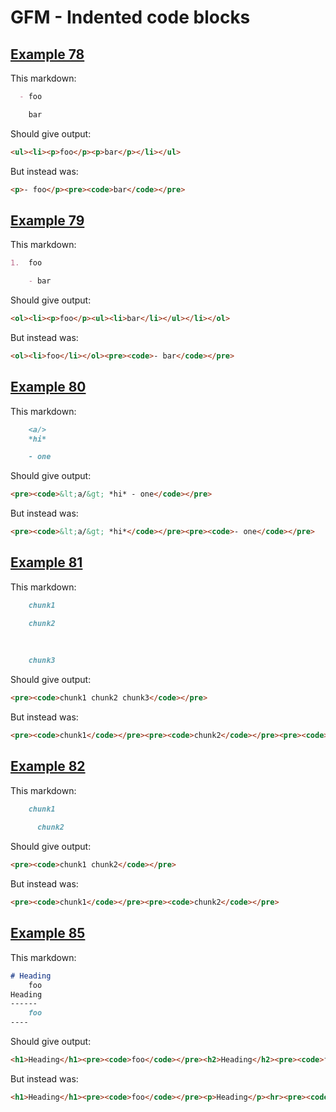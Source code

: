 # GFM - Indented code blocks

## [Example 78](https://spec.commonmark.org/0.29/#example-78)

This markdown:

````````````markdown
  - foo

    bar

````````````

Should give output:

````````````html
<ul><li><p>foo</p><p>bar</p></li></ul>
````````````

But instead was:

````````````html
<p>- foo</p><pre><code>bar</code></pre>
````````````
## [Example 79](https://spec.commonmark.org/0.29/#example-79)

This markdown:

````````````markdown
1.  foo

    - bar

````````````

Should give output:

````````````html
<ol><li><p>foo</p><ul><li>bar</li></ul></li></ol>
````````````

But instead was:

````````````html
<ol><li>foo</li></ol><pre><code>- bar</code></pre>
````````````
## [Example 80](https://spec.commonmark.org/0.29/#example-80)

This markdown:

````````````markdown
    <a/>
    *hi*

    - one

````````````

Should give output:

````````````html
<pre><code>&lt;a/&gt; *hi* - one</code></pre>
````````````

But instead was:

````````````html
<pre><code>&lt;a/&gt; *hi*</code></pre><pre><code>- one</code></pre>
````````````
## [Example 81](https://spec.commonmark.org/0.29/#example-81)

This markdown:

````````````markdown
    chunk1

    chunk2
  
 
 
    chunk3

````````````

Should give output:

````````````html
<pre><code>chunk1 chunk2 chunk3</code></pre>
````````````

But instead was:

````````````html
<pre><code>chunk1</code></pre><pre><code>chunk2</code></pre><pre><code>chunk3</code></pre>
````````````
## [Example 82](https://spec.commonmark.org/0.29/#example-82)

This markdown:

````````````markdown
    chunk1
      
      chunk2

````````````

Should give output:

````````````html
<pre><code>chunk1 chunk2</code></pre>
````````````

But instead was:

````````````html
<pre><code>chunk1</code></pre><pre><code>chunk2</code></pre>
````````````
## [Example 85](https://spec.commonmark.org/0.29/#example-85)

This markdown:

````````````markdown
# Heading
    foo
Heading
------
    foo
----

````````````

Should give output:

````````````html
<h1>Heading</h1><pre><code>foo</code></pre><h2>Heading</h2><pre><code>foo</code></pre><hr>
````````````

But instead was:

````````````html
<h1>Heading</h1><pre><code>foo</code></pre><p>Heading</p><hr><pre><code>foo</code></pre><hr>
````````````
